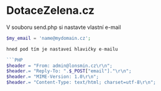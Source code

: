 # DotaceZelena.cz

V souboru send.php si nastavte vlastní e-mail

```PHP
$my_email = 'name@mydomain.cz';

hned pod tím je nastaveí hlavičky e-mailu

```PHP
$header = "From: admin@lonsmin.cz\r\n"; 
$header.= "Reply-To: ".$_POST["email"]."\r\n";
$header.= "MIME-Version: 1.0\r\n"; 
$header.= "Content-Type: text/html; charset=utf-8\r\n";

